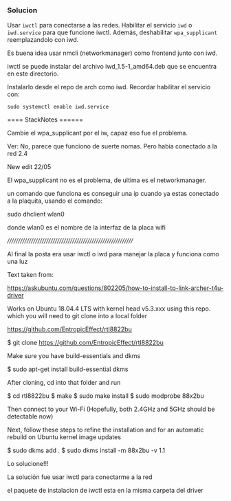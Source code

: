 ### Solucion

Usar `iwctl` para conectarse a las redes. Habilitar el servicio `iwd` o `iwd.service` para que funcione iwctl. Además, deshabilitar `wpa_supplicant` reemplazandolo con iwd.

Es buena idea usar nmcli (networkmanager) como frontend junto con iwd.

iwctl se puede instalar del archivo iwd_1.5-1_amd64.deb que se encuentra en este directorio.

Instalarlo desde el repo de arch como iwd. Recordar habilitar el servicio con:

`sudo systemctl enable iwd.service`

==== StackNotes ====== 

Cambie el wpa_supplicant por el iw, capaz eso fue el problema. 

Ver: 
No, parece que funciono de suerte nomas. Pero habia conectado a la red 2.4

New edit 22/05 

El wpa_supplicant no es el problema, de ultima es el networkmanager.

un comando que funciona es conseguir una ip cuando ya estas conectado a la plaquita,
usando el comando:

sudo dhclient wlan0

donde wlan0 es el nombre de la interfaz de la placa wifi


*//////////////////////////////////////////////////////////*

Al final la posta era usar iwctl o iwd para manejar la placa y funciona como una luz






Text taken from:

https://askubuntu.com/questions/802205/how-to-install-tp-link-archer-t4u-driver


Works on Ubuntu 18.04.4 LTS with kernel head v5.3.xxx using this repo. which
you will need to git clone into a local folder

https://github.com/EntropicEffect/rtl8822bu

$ git clone https://github.com/EntropicEffect/rtl8822bu

Make sure you have build-essentials and dkms

$ sudo apt-get install build-essential dkms

After cloning, cd into that folder and run

$ cd rtl8822bu
$ make
$ sudo make install
$ sudo modprobe 88x2bu

Then connect to your Wi-Fi (Hopefully, both 2.4GHz and 5GHz should be
detectable now)

Next, follow these steps to refine the installation and for an automatic
rebuild on Ubuntu kernel image updates

$ sudo dkms add .
$ sudo dkms install -m 88x2bu -v 1.1

Lo solucione!!!

La solución fue usar iwctl para conectarme a la red

el paquete de instalacion de iwctl esta en la misma carpeta del driver

